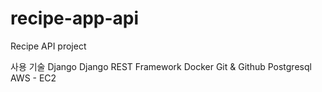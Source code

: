 # recipe-app-api
Recipe API project

사용 기술
Django
Django REST Framework
Docker
Git & Github
Postgresql
AWS - EC2
